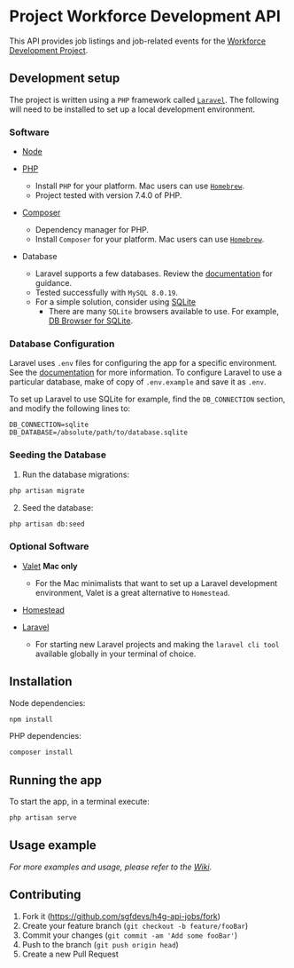 # Project Workforce Development API

This API provides job listings and job-related events for the [Workforce Development Project](https://github.com/Open-SGF/Portal-To-Work-App).

## Development setup

The project is written using a `PHP` framework called [`Laravel`](https://laravel.com/). The following will need to be installed to set up a local development environment.

### Software

* [Node](https://nodejs.org/en/download/)

* [PHP](https://www.php.net/downloads)
  * Install `PHP` for your platform. Mac users can use [`Homebrew`](https://formulae.brew.sh/formula/php).
  * Project tested with version 7.4.0 of PHP.

* [Composer](https://getcomposer.org/download/)
  * Dependency manager for PHP.
  * Install `Composer` for your platform. Mac users can use [`Homebrew`](https://formulae.brew.sh/formula/composer).

* Database
  * Laravel supports a few databases. Review the [documentation](https://laravel.com/docs/5.8/database) for guidance.
  * Tested successfully with `MySQL 8.0.19`.
  * For a simple solution, consider using [SQLite](https://www.sqlite.org/download.html)
    * There are many `SQLite` browsers available to use. For example, [DB Browser for SQLite](https://sqlitebrowser.org/).

### Database Configuration

Laravel uses `.env` files for configuring the app for a specific environment. See the [documentation](https://laravel.com/docs/6.x/configuration) for more information. To configure Laravel to use a particular database, make of copy of `.env.example` and save it as `.env`.

To set up Laravel to use SQLite for example, find the `DB_CONNECTION` section, and modify the following lines to:

```
DB_CONNECTION=sqlite
DB_DATABASE=/absolute/path/to/database.sqlite
```

### Seeding the Database

1. Run the database migrations:

```sh
php artisan migrate
```

2. Seed the database:

```sh
php artisan db:seed
```

### Optional Software

* [Valet](https://laravel.com/docs/6.x/valet) **Mac only**
  * For the Mac minimalists that want to set up a Laravel development environment, Valet is a great alternative to `Homestead`.

* [Homestead](https://laravel.com/docs/6.x/homestead)

* [Laravel](https://laravel.com/docs/6.x#installing-laravel)
  * For starting new Laravel projects and making the `laravel cli tool` available globally in your terminal of choice.

## Installation

Node dependencies:
```sh
npm install
```

PHP dependencies:

```sh
composer install
```

## Running the app

To start the app, in a terminal execute:

```sh
php artisan serve
```

## Usage example

_For more examples and usage, please refer to the [Wiki](https://github.com/sgfdevs/h4g-api-jobs/wiki)._



## Contributing

1. Fork it (<https://github.com/sgfdevs/h4g-api-jobs/fork>)
2. Create your feature branch (`git checkout -b feature/fooBar`)
3. Commit your changes (`git commit -am 'Add some fooBar'`)
4. Push to the branch (`git push origin head`)
5. Create a new Pull Request
